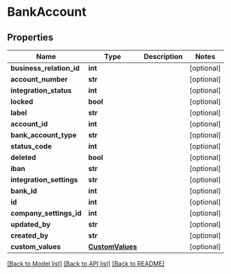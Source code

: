 # BankAccount

## Properties
Name | Type | Description | Notes
------------ | ------------- | ------------- | -------------
**business_relation_id** | **int** |  | [optional] 
**account_number** | **str** |  | [optional] 
**integration_status** | **int** |  | [optional] 
**locked** | **bool** |  | [optional] 
**label** | **str** |  | [optional] 
**account_id** | **int** |  | [optional] 
**bank_account_type** | **str** |  | [optional] 
**status_code** | **int** |  | [optional] 
**deleted** | **bool** |  | [optional] 
**iban** | **str** |  | [optional] 
**integration_settings** | **str** |  | [optional] 
**bank_id** | **int** |  | [optional] 
**id** | **int** |  | [optional] 
**company_settings_id** | **int** |  | [optional] 
**updated_by** | **str** |  | [optional] 
**created_by** | **str** |  | [optional] 
**custom_values** | [**CustomValues**](CustomValues.md) |  | [optional] 

[[Back to Model list]](../README.md#documentation-for-models) [[Back to API list]](../README.md#documentation-for-api-endpoints) [[Back to README]](../README.md)

